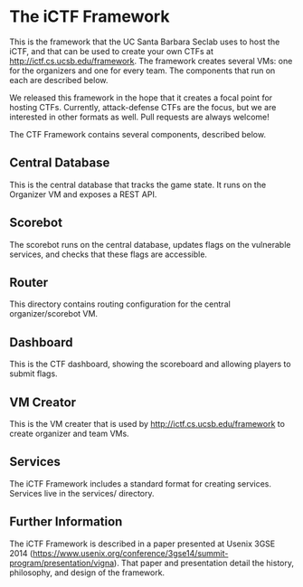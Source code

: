 # The iCTF Framework

This is the framework that the UC Santa Barbara Seclab uses to host the iCTF, and that can be used to create your own CTFs at http://ictf.cs.ucsb.edu/framework. The framework creates several VMs: one for the organizers and one for every team. The components that run on each are described below.

We released this framework in the hope that it creates a focal point for hosting CTFs. Currently, attack-defense CTFs are the focus, but we are interested in other formats as well. Pull requests are always welcome!

The CTF Framework contains several components, described below.

## Central Database

This is the central database that tracks the game state. It runs on the Organizer VM and exposes a REST API.

## Scorebot

The scorebot runs on the central database, updates flags on the vulnerable services, and checks that these flags are accessible.

## Router

This directory contains routing configuration for the central organizer/scorebot VM.

## Dashboard

This is the CTF dashboard, showing the scoreboard and allowing players to submit flags.

## VM Creator

This is the VM creater that is used by http://ictf.cs.ucsb.edu/framework to create organizer and team VMs.

## Services

The iCTF Framework includes a standard format for creating services. Services live in the services/ directory.

## Further Information

The iCTF Framework is described in a paper presented at Usenix 3GSE 2014 (https://www.usenix.org/conference/3gse14/summit-program/presentation/vigna). That paper and presentation detail the history, philosophy, and design of the framework.
